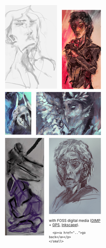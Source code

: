<script>
  function show(id) {
    let sel = document.querySelector('#'+id)
    sel.style.opacity = 1.0
    sel.style['transition-delay'] = '0s'
  }
  function hide(id) {
    let sel = document.querySelector('#'+id)
    sel.style.opacity = 0.0
    sel.style['transition-delay'] = '.5s'
  }

  window.onload = () => {
    for (let img of document
          .querySelectorAll('.double img, .triple img')) {
      let id = img.src.split(/\/([\w\-]+)\./).slice(-2)[0]
      
      let sel = document.querySelector('#'+id)
      if ( sel ) {
        img.onmouseover = () => show(id)
        img.onmouseout = () => hide(id)
      }
      else
        console.log('unmatched id ' + id)
    }
  }
</script>

<style>
div.double {
  display: grid;
  grid-template-columns: 4fr 3fr;
  grid-column-gap: 1rem;
  margin-bottom: 10px;
}
div.triple {
  display: grid;
  grid-template-columns: 1fr 1fr 1fr;
  grid-column-gap: 1rem;
  margin-bottom: 10px;
}

/* https://fransdejonge.com/wp-content/uploads/2010/01/sidenotes.html */
.margin {
  display: block;
  float: right;
  max-width: 10rem;
  margin: 1rem;
}
.margin p {
  margin: 0 0 40px;
  min-height: 50px;
  opacity: 0;
  transition: .5s ease;
  overflow: hidden;
}
/* https://stackoverflow.com/a/20935566 */
.margin strong:after {
  content: '';
  display: block;
  border-bottom: 1px solid black;
}

@media (max-width: 940px) {
  .margin {
    display: none;
  }
}
</style>

<div class="wrapper" style="max-width: 940px;">
<div class="margin" style="min-height: 1500px;">

  <p id="exul">will no one lay the laurel <br/>wreath, when silence<br/>drowns the screams</p>
  <p id="ir">a light to burn all&nbsp;the&nbsp;empires, so&nbsp;bright the&nbsp;sun&nbsp;is ashamed to&nbsp;rise</p>
  
  <br/><br/><br/><br/><br/><br/><br/><br/><br/><br/>
  <p id="_">here now&nbsp;comes the&nbsp;sweet, corrupting reality</p>
  
  <p id="priestess_">give&nbsp;up&nbsp;my&nbsp;shame, all&nbsp;of&nbsp;my&nbsp;pain, for&nbsp;you&nbsp;again</p>
  <p id="strix">give me eyes to see<br/> her never growing old<br/>(take heart, it's all fool's&nbsp;gold)</p>
  
  <br/><br/><br/><br/><br/><br/>

  <p id="sorceress">I should care to let&nbsp;you&nbsp;fly,<br/>a chance to retrieve what was left behind</p>
  <p id="sacer">there&nbsp;is nothing you&nbsp;keep, there&nbsp;is only your&nbsp;reflection</p>
</div>

<div class="double" style="grid-template-columns: 4fr 3fr;">
  <img src="exul.png" title=""/>
  <img src="ir.png" title="" style="margin-top: 1rem;"/>
</div>
  
<div class="double" style="grid-template-columns: 2fr 5fr;">
  <img src="priestess_.png" title="" />
  <img src="strix.png" title="" />
  </div>
</div>

<div class="double" style="grid-template-columns: 3fr 4fr;">
  <img src="sorceress.png" title="" style="margin-top: 0rem;" />
  <div>
    <img src="sacer.png" title="" style="margin-top: 0rem;" />
    <small>
      <p>with FOSS digital media (<a href="https://www.gimp.org/">GIMP</a> + <a href="https://code.google.com/archive/p/gps-gimp-paint-studio/">GPS</a>, <a href="https://inkscape.org/en/">Inkscape</a>).</p>

      <p><a href="..">go back</a></p>
    </small>
  </div>
</div>

<div class="triple" style="justify-items: center;">
</div>
